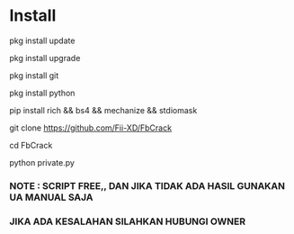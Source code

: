 # Install

pkg install update 

pkg install upgrade

pkg install git

pkg install python

pip install rich && bs4 && mechanize && stdiomask

git clone https://github.com/Fii-XD/FbCrack

cd FbCrack

python private.py

### NOTE : SCRIPT FREE,, DAN JIKA TIDAK ADA HASIL GUNAKAN UA MANUAL SAJA

###  JIKA ADA KESALAHAN SILAHKAN HUBUNGI OWNER ###
